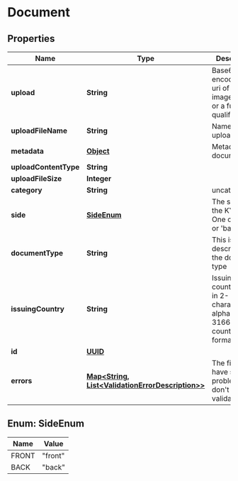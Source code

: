 

# Document

## Properties

Name | Type | Description | Notes
------------ | ------------- | ------------- | -------------
**upload** | **String** | Base64 encoded data uri of an image/pdf file or a fully qualified url | 
**uploadFileName** | **String** | Name of the upload | 
**metadata** | [**Object**](.md) | Metadata of document |  [optional]
**uploadContentType** | **String** |  |  [optional]
**uploadFileSize** | **Integer** |  |  [optional]
**category** | **String** | uncategorised |  [optional]
**side** | [**SideEnum**](#SideEnum) | The side of the KYC ID. One of &#39;front&#39; or &#39;back&#39; |  [optional]
**documentType** | **String** | This is a brief description of the document type |  [optional]
**issuingCountry** | **String** | Issuing country of ID in 2-character alpha ISO 3166-2 country format |  [optional]
**id** | [**UUID**](UUID.md) |  |  [optional]
**errors** | [**Map&lt;String, List&lt;ValidationErrorDescription&gt;&gt;**](List.md) | The fields that have some problems and don&#39;t pass validation |  [optional]



## Enum: SideEnum

Name | Value
---- | -----
FRONT | &quot;front&quot;
BACK | &quot;back&quot;



